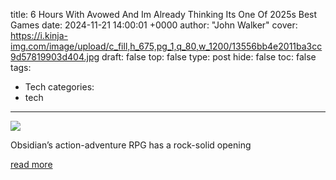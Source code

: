 title: 6 Hours With Avowed And Im Already Thinking Its One Of 2025s Best Games
date: 2024-11-21 14:00:01 +0000
author: "John Walker"
cover: https://i.kinja-img.com/image/upload/c_fill,h_675,pg_1,q_80,w_1200/13556bb4e2011ba3cc9d57819903d404.jpg
draft: false
top: false
type: post
hide: false
toc: false
tags:
  - Tech
categories:
  - tech
---

![](https://i.kinja-img.com/image/upload/c_fill,h_675,pg_1,q_80,w_1200/13556bb4e2011ba3cc9d57819903d404.jpg)

Obsidian’s action-adventure RPG has a rock-solid opening

[read more](https://kotaku.com/avowed-rpg-obsidian-hands-on-preview-xbox-pc-1851703825)
